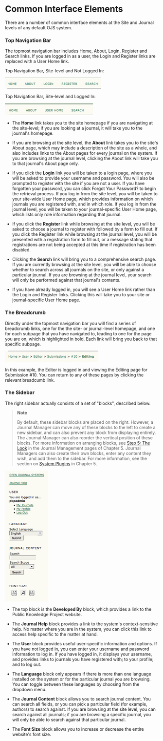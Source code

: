# Common Interface Elements

There are a number of common interface elements at the Site and Journal levels of any default OJS system.


### Top Navigation Bar



The topmost navigation bar includes Home, About, Login, Register and Search links. If you are logged in as a user, the Login and Register links are replaced with a User Home link.

Top Navigation Bar, Site-level and Not Logged In:  

![The Top Navigation Bar](images/chapter1/elements_2.png)


Top Navigation Bar, Site-level and Logged In:

![Top Navigation Bar, Site-level and Logged In](images/chapter1/elements_1.png)

* The **Home** link takes you to the site homepage if you are navigating at the site-level; if you are looking at a journal, it will take you to the journal's homepage.

* If you are browsing at the site level, the **About** link takes you to the site's About page, which may include a description of the site as a whole, and also includes links to the About pages for every journal on the system. If you are browsing at the journal level, clicking the About link will take you to that journal's About page only.

* If you click the **Login** link you will be taken to a login page, where you will be asked to provide your username and password. You will also be prompted to register with the site if you are not a user. If you have forgotten your password, you can click Forgot Your Password? to begin the retrieval process. If you log in from the site level, you will be taken to your site-wide User Home page, which provides information on which journals you are registered with, and in which role. If you log in from the journal level, you will be taken to your journal-specific User Home page, which lists only role information regarding that journal.

* If you click the **Register** link while browsing at the site level, you will be asked to choose a journal to register with followed by a form to fill out. If you click the Register link while browsing at the journal level, you will be presented with a registration form to fill out, or a message stating that registrations are not being accepted at this time if registration has been disabled.

* Clicking the **Search** link will bring you to a comprehensive search page. If you are currently browsing at the site level, you will be able to choose whether to search across all journals on the site, or only against a particular journal. If you are browsing at the journal level, your search will only be performed against that journal's contents.

* If you have already logged in, you will see a User Home link rather than the Login and Register links. Clicking this will take you to your site or journal-specific User Home page.
    

### The Breadcrumb



Directly under the topmost navigation bar you will find a series of breadcrumb links, one for the the site- or journal-level homepage, and one for each subpage that you have navigated to, leading to one for the page you are on, which is highlighted in bold. Each link will bring you back to that specific subpage.  


![The Breadcrumb](images/chapter1/elements_3.png)


In this example, the Editor is logged in and viewing the Editing page for Submission #10. You can return to any of these pages by clicking the relevant breadcumb link.



### The Sidebar



The right sidebar actually consists of a set of "blocks", described below.



> **Note**
> 
> By default, these sidebar blocks are placed on the right. However, a Journal Manager can move any of these blocks to the left to create a new sidebar, and can also prevent any block from displaying entirely. The Journal Manager can also reorder the vertical position of these blocks. For more information on arranging blocks, see [Step 5: The Look](https://docs.pkp.sfu.ca/learning-ojs-2/en/step_five_the_look) in the Journal Management pages of Chapter 5. Journal Managers can also create their own blocks, enter any content they wish, and add them to the sidebar. For more information, see the section on [System Plugins](https://docs.pkp.sfu.ca/learning-ojs-2/en/system_plugins) in Chapter 5.



 ![The Sidebar](images/chapter1/elements_4.png)



* The top block is the  **Developed By** block, which provides a link to the Public Knowledge Project website.

* The **Journal Help** block provides a link to the system's context-sensitive help. No matter where you are in the system, you can click this link to access help specific to the matter at hand.

* The **User** block provides useful user-specific information and options. If you have not logged in, you can enter your username and password information to log in. If you have logged in, it displays your username, and provides links to journals you have registered with; to your profile; and to log out.

* The **Language** block only appears if there is more than one language installed on the system or for the particular journal you are browsing. You can toggle between these languages by choosing from the dropdown menu.

* The **Journal Content** block allows you to search journal content. You can search all fields, or you can pick a particular field (for example, authors) to search against. If you are browsing at the site level, you can search against all journals; if you are browsing a specific journal, you will only be able to search against that particular journal.

* The **Font Size** block allows you to increase or decrease the entire website's font size.

